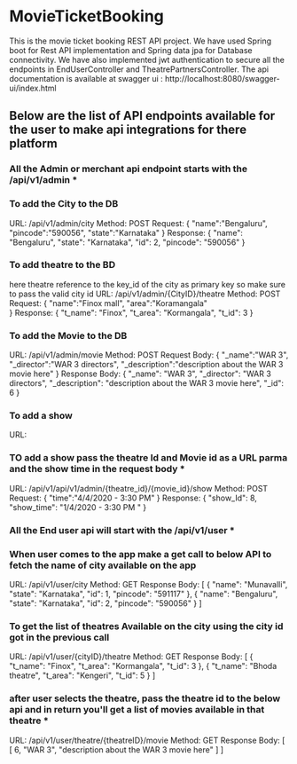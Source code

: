 # MovieTicketBooking
This is the movie ticket booking REST API project. We have used Spring boot for Rest API implementation and Spring data jpa for Database connectivity.
We have also implemented jwt authentication to secure all the endpoints in EndUserController and TheatrePartnersController.
The api documentation is available at swagger ui : http://localhost:8080/swagger-ui/index.html

## Below are the list of API endpoints available for the user to make api integrations for there platform 


### All the Admin or merchant api endpoint starts with the /api/v1/admin *

### To add the City to the DB
URL: /api/v1/admin/city
Method: POST 
Request:
{
	"name":"Bengaluru", 
	"pincode":"590056",
	"state":"Karnataka"
}
Response:
{
    "name": "Bengaluru",
    "state": "Karnataka",
    "id": 2,
    "pincode": "590056"
}

### To add theatre to the BD 
here theatre reference to the key_id of the city as primary key so make sure to pass the valid city id 
URL: /api/v1/admin/{CityID}/theatre
Method: POST
Request: 
{
	"name":"Finox mall",
	"area":"Koramangala"	
}
Response:
{
    "t_name": "Finox",
    "t_area": "Kormangala",
    "t_id": 3
}

### To add the Movie to the DB 
URL: /api/v1/admin/movie
Method: POST
Request Body:
{
	"_name":"WAR 3",
	"_director":"WAR 3 directors",
	"_description":"description about the WAR 3 movie here"
}
Response Body:
{
    "_name": "WAR 3",
    "_director": "WAR 3 directors",
    "_description": "description about the WAR 3 movie here",
    "_id": 6
}

### To add a show 

URL: 

###  TO add a show pass the theatre Id and Movie id as a URL parma and the show time in the request body *
URL: /api/v1/api/v1/admin/{theatre_id}/{movie_id}/show
Method: POST
Request:
{
	"time":"4/4/2020 - 3:30 PM"
}
Response:
{
    "show_Id": 8,
    "show_time": "1/4/2020 - 3:30 PM "
}


### All the End user api will start with the /api/v1/user *

### When user comes to the app make a get call to below API to fetch the name of city available on the app 

URL: /api/v1/user/city
Method: GET 
Response Body:
[
    {
        "name": "Munavalli",
        "state": "Karnataka",
        "id": 1,
        "pincode": "591117"
    },
    {
        "name": "Bengaluru",
        "state": "Karnataka",
        "id": 2,
        "pincode": "590056"
    }
]

### To get the list of theatres Available on the city using the city id got in the previous call

URL: /api/v1/user/{cityID}/theatre
Method: GET
Response Body:
[
    {
        "t_name": "Finox",
        "t_area": "Kormangala",
        "t_id": 3
    },
    {
        "t_name": "Bhoda theatre",
        "t_area": "Kengeri",
        "t_id": 5
    }
]

### after user selects the theatre, pass the theatre id to the below api and in return you'll get a list of movies available in that theatre *

URL: /api/v1/user/theatre/{theatreID}/movie
Method: GET
Response Body:
[
    [
        6,
        "WAR 3",
        "description about the WAR 3 movie here"
    ]
]


